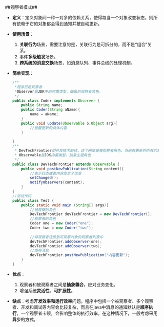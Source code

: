 ##观察者模式##

- **定义**：定义对象间一种一对多的依赖关系，使得每当一个对象改变状态，则所有依赖于它的对象都会得到通知并被自动更新。

- **使用场景**：

  1. **关联行为**场景，需要注意的是，关联行为是可拆分的，而不是“组合”关系。
  2. 事件**多级触发**场景。
  3. **跨系统的消息交换**场景，如消息队列、事件总线的处理机制。

- **简单实现**：

  ```java
  /**
   *程序员是观察者
   *Observer是JDK中的内置类型，抽象的观察者角色，
   */
  public class Coder implements Observer {
      public String name;
      public Coder(String aName){
          name = aName;
      }
      public void update(Observable o,Object arg){
          //提醒更新的具体内容
      }
      
  }
  /**
   * DevTechFrontier即开发技术前线，这个网站是被观察者角色，当他有更新时所有的观察者（程序  	*员）都会接到相应的通知
   * Observable是JDK内置类型，抽象主题角色
   */
  public class DevTechFrontier extends Observable {
      public void postNewPublication(String content){
          //表示状态或者内容发生了改变
          setChanged();
          notifyObservers(content);
      }
  }
  //测试代码
  public class Test {
      public static void main (String[] args){
          //被观察的角色
          DevTechFrontier devTechFrontier = new DevTechFrontier();
          //观察者的角色
          Coder one = new Coder("one");
          Coder two = new Coder("two");
          
          //将观察者注册到可观察对象的观察者列表中
          devTechFrontier.addObserver(one);
          devTechFrontier.addObserver(two);
          //发布消息
          devTechFrontier.postNewPublication("内容更新");
      }
  }
  ```

  

- **优点**：

  1. 观察者和被观察者之间是**抽象耦合**，应对业务变化。
  2. 增强系统**灵活性、可扩展性**。

- **缺点**：考虑**开发效率和运行效率**问题。程序中包括一个被观察者、多个观察者、开发和调试等内容会比较复杂，而且在java中消息的通知默认是**顺序执行**，一个观察者卡顿，会影响整体的执行效率，在这种情况下，一般考虑采用**异步**的方式。